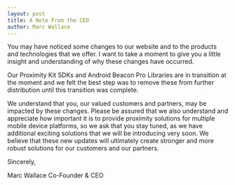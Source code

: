 ```yaml
---
layout: post
title: A Note From the CEO
author: Marc Wallace
---
```


You may have noticed some changes to our website and to the products and technologies that we offer. I want to take a moment to give you a little insight and understanding of why these changes have occurred.

Our Proximity Kit SDKs and Android Beacon Pro Libraries are in transition at the moment and we felt the best step was to remove these from further distribution until this transition was complete.

We understand that you, our valued customers and partners, may be impacted by these changes.  Please be assured that we also understand and appreciate how important it is to provide proximity solutions for multiple mobile device platforms, so we ask that you stay tuned, as we have additional exciting solutions that we will be introducing very soon.  We believe that these new updates will ultimately create stronger and more robust solutions for our customers and our partners.

Sincerely,

Marc Wallace
Co-Founder & CEO